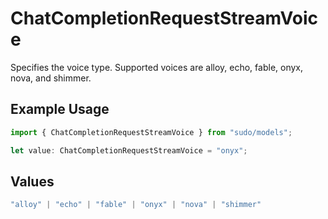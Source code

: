 # ChatCompletionRequestStreamVoice

Specifies the voice type. Supported voices are alloy, echo, fable, onyx, nova, and shimmer.

## Example Usage

```typescript
import { ChatCompletionRequestStreamVoice } from "sudo/models";

let value: ChatCompletionRequestStreamVoice = "onyx";
```

## Values

```typescript
"alloy" | "echo" | "fable" | "onyx" | "nova" | "shimmer"
```